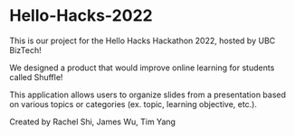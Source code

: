 ﻿# Hello-Hacks-2022

This is our project for the Hello Hacks Hackathon 2022, hosted by UBC BizTech!

We designed a product that would improve online learning for students called Shuffle!

This application allows users to organize slides from a presentation based on various topics or categories (ex. topic, learning objective, etc.). 

Created by Rachel Shi, James Wu, Tim Yang
